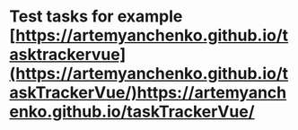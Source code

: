# Test tasks for example [https://artemyanchenko.github.io/tasktrackervue](https://artemyanchenko.github.io/taskTrackerVue/)https://artemyanchenko.github.io/taskTrackerVue/
